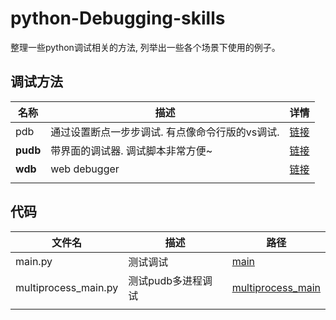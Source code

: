 # python-Debugging-skills
整理一些python调试相关的方法, 列举出一些各个场景下使用的例子。

## 调试方法

| 名称     | 描述                                            | 详情                                                         |
| -------- | ----------------------------------------------- | ------------------------------------------------------------ |
| pdb      | 通过设置断点一步步调试. 有点像命令行版的vs调试. | [链接](https://www.ibm.com/developerworks/cn/linux/l-cn-pythondebugger/index.html) |
| **pudb** | 带界面的调试器. 调试脚本非常方便~               | [链接](debugging/pudb.md)                                    |
| **wdb**  | web debugger                                    | [链接](https://github.com/Kozea/wdb)                         |
|          |                                                 |                                                              |

## 代码



| 文件名               | 描述               | 路径                                           |
| -------------------- | ------------------ | ---------------------------------------------- |
| main.py              | 测试调试           | [main](code/main.py)                           |
| multiprocess_main.py | 测试pudb多进程调试 | [multiprocess_main](code/multiprocess_main.py) |
|                      |                    |                                                |

